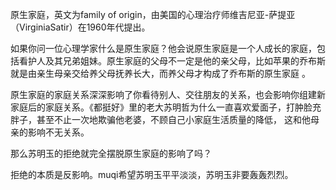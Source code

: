
原生家庭，英文为family of origin，由美国的心理治疗师维吉尼亚-萨提亚（VirginiaSatir）在1960年代提出。

如果你问一位心理学家什么是原生家庭？他会说原生家庭是一个人成长的家庭，包括看护人及其兄弟姐妹。原生家庭的父母不一定是他的亲父母，比如苹果的乔布斯就是由亲生母亲交给养父母抚养长大，而养父母才构成了乔布斯的原生家庭 。

原生家庭的家庭关系深深影响了你看待别人、交往朋友的关系，也会影响你组建新家庭后的家庭关系。《都挺好》里的老大苏明哲为什么一直喜欢爱面子，打肿脸充胖子，甚至不止一次地欺骗他老婆，不顾自己小家庭生活质量的降低， 这和他母亲的影响不无关系。

那么苏明玉的拒绝就完全摆脱原生家庭的影响了吗？

拒绝的本质是反影响。muqi希望苏明玉平平淡淡，苏明玉非要轰轰烈烈。















<!--stackedit_data:
eyJoaXN0b3J5IjpbLTE3NDExNDY0OTAsNTQ5NzkwNjc2LDEzOT
EzNjQ0MDIsMjg2ODkxNDIzLDEyNjYzMTQyOTMsMjAzNTkxMzgz
NiwtMTE1MzYxOTAxNSwyMDM0MTE3MDkyLDk2OTI2NTgwNl19
-->